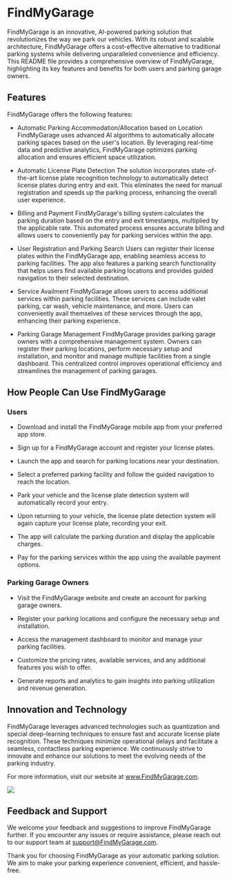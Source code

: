 
# FindMyGarage
FindMyGarage is an innovative, AI-powered parking solution that revolutionizes the way we park our vehicles. With its robust and scalable architecture, FindMyGarage offers a cost-effective alternative to traditional parking systems while delivering unparalleled convenience and efficiency. This README file provides a comprehensive overview of FindMyGarage, highlighting its key features and benefits for both users and parking garage owners.

## Features
FindMyGarage offers the following features:

- Automatic Parking Accommodation/Allocation based on Location
FindMyGarage uses advanced AI algorithms to automatically allocate parking spaces based on the user's location. By leveraging real-time data and predictive analytics, FindMyGarage optimizes parking allocation and ensures efficient space utilization.

- Automatic License Plate Detection
The solution incorporates state-of-the-art license plate recognition technology to automatically detect license plates during entry and exit. This eliminates the need for manual registration and speeds up the parking process, enhancing the overall user experience.

- Billing and Payment
FindMyGarage's billing system calculates the parking duration based on the entry and exit timestamps, multiplied by the applicable rate. This automated process ensures accurate billing and allows users to conveniently pay for parking services within the app.

- User Registration and Parking Search
Users can register their license plates within the FindMyGarage app, enabling seamless access to parking facilities. The app also features a parking search functionality that helps users find available parking locations and provides guided navigation to their selected destination.

- Service Availment
FindMyGarage allows users to access additional services within parking facilities. These services can include valet parking, car wash, vehicle maintenance, and more. Users can conveniently avail themselves of these services through the app, enhancing their parking experience.

- Parking Garage Management
FindMyGarage provides parking garage owners with a comprehensive management system. Owners can register their parking locations, perform necessary setup and installation, and monitor and manage multiple facilities from a single dashboard. This centralized control improves operational efficiency and streamlines the management of parking garages.

## How People Can Use FindMyGarage
### Users
- Download and install the FindMyGarage mobile app from your preferred app store.

- Sign up for a FindMyGarage account and register your license plates.

- Launch the app and search for parking locations near your destination.

- Select a preferred parking facility and follow the guided navigation to reach the location.

- Park your vehicle and the license plate detection system will automatically record your entry.

- Upon returning to your vehicle, the license plate detection system will again capture your license plate, recording your exit.

- The app will calculate the parking duration and display the applicable charges.

- Pay for the parking services within the app using the available payment options.

### Parking Garage Owners
- Visit the FindMyGarage website and create an account for parking garage owners.

- Register your parking locations and configure the necessary setup and installation.

- Access the management dashboard to monitor and manage your parking facilities.

- Customize the pricing rates, available services, and any additional features you wish to offer.

- Generate reports and analytics to gain insights into parking utilization and revenue generation.

## Innovation and Technology
FindMyGarage leverages advanced technologies such as quantization and special deep-learning techniques to ensure fast and accurate license plate recognition. These techniques minimize operational delays and facilitate a seamless, contactless parking experience. We continuously strive to innovate and enhance our solutions to meet the evolving needs of the parking industry.

For more information, visit our website at www.FindMyGarage.com.

![](https://user-images.githubusercontent.com/73097560/115834477-dbab4500-a447-11eb-908a-139a6edaec5c.gif)

## Feedback and Support
We welcome your feedback and suggestions to improve FindMyGarage further. If you encounter any issues or require assistance, please reach out to our support team at support@FindMyGarage.com.

Thank you for choosing FindMyGarage as your automatic parking solution. We aim to make your parking experience convenient, efficient, and hassle-free.
